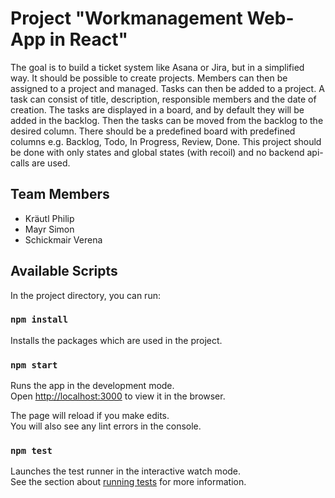# Project "Workmanagement Web-App in React"

The goal is to build a ticket system like Asana or Jira, but in a simplified way. It should be possible to create projects. Members can then be assigned to a project and managed. Tasks can then be added to a project. A task can consist of title, description, responsible members and the date of creation. The tasks are displayed in a board, and by default they will be added in the backlog. Then the tasks can be moved from the backlog to the desired column. There should be a predefined board with predefined columns e.g. Backlog, Todo, In Progress, Review, Done. This project should be done with only states and global states (with recoil) and no backend api-calls are used.

## Team Members
* Kräutl Philip
* Mayr Simon
* Schickmair Verena

## Available Scripts

In the project directory, you can run:

### `npm install`
Installs the packages which are used in the project.

### `npm start`

Runs the app in the development mode.\
Open [http://localhost:3000](http://localhost:3000) to view it in the browser.

The page will reload if you make edits.\
You will also see any lint errors in the console.

### `npm test`

Launches the test runner in the interactive watch mode.\
See the section about [running tests](https://facebook.github.io/create-react-app/docs/running-tests) for more information.
